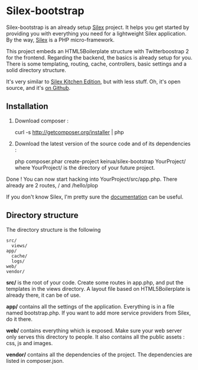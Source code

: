 Silex-bootstrap
===============

Silex-bootstrap is an already setup [Silex][silex] project. It helps you get started by providing you with everything you need for a lightweight Silex application. By the way, [Silex][silex] is a PHP micro-framework.

This project embeds an HTML5Boilerplate structure with Twitterboostrap 2 for the frontend. Regarding the backend, the basics is already setup for you. There is some templating, routing, cache, controllers, basic settings and a solid directory structure.

It's very similar to [Silex Kitchen Edition][silexkitchen], but with less stuff. Oh, it's open source, and it's [on Github][githubproject].

Installation
------------

1) Download composer : 

	curl -s http://getcomposer.org/installer | php

2) Download the latest version of the source code and of its dependencies :

	php composer.phar create-project keirua/silex-bootstrap YourProject/
where YourProject/ is the directory of your future project.


Done ! You can now start hacking into YourProject/src/app.php. There already are 2 routes, / and /hello/plop

If you don't know Silex, I'm pretty sure the [documentation][silexdoc] can be useful.

Directory structure
-------------------

The directory structure is the following

	src/
	  views/
	app/
	  cache/
	  logs/
	web/
	vendor/

**src/** is the root of your code. Create some routes in app.php, and put the templates in the views directory. A layout file based on HTML5Boilerplate is already there, it can be of use.

**app/** contains all the settings of the application. Everything is in a file named bootstrap.php. If you want to add more service providers from Silex, do it there.

**web/** contains everything which is exposed. Make sure your web server only serves this directory to people. It also contains all the public assets : css, js and images.

**vendor/** contains all the dependencies of the project. The dependencies are listed in composer.json.


[silex]: http://silex.sensiolabs.org/
[silexdoc]: http://silex.sensiolabs.org/documentation
[silexkitchen]: https://github.com/lyrixx/Silex-Kitchen-Edition
[githubproject]: https://github.com/Keirua/silex-bootstrap
